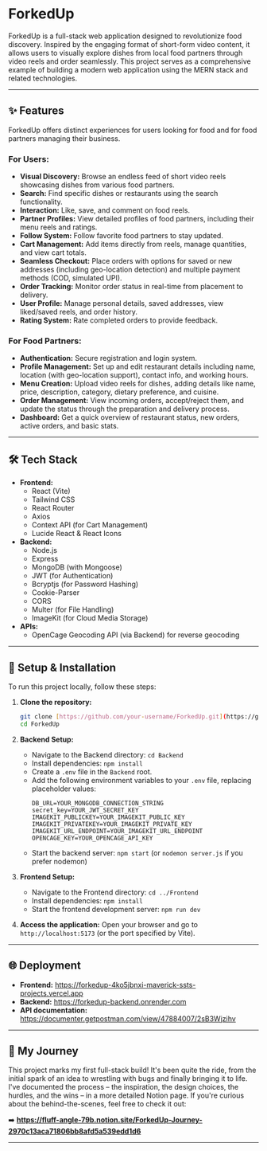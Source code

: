 # ForkedUp


ForkedUp is a full-stack web application designed to revolutionize food discovery. Inspired by the engaging format of short-form video content, it allows users to visually explore dishes from local food partners through video reels and order seamlessly. This project serves as a comprehensive example of building a modern web application using the MERN stack and related technologies.

---

## ✨ Features

ForkedUp offers distinct experiences for users looking for food and for food partners managing their business.

### For Users:

* **Visual Discovery:** Browse an endless feed of short video reels showcasing dishes from various food partners.
* **Search:** Find specific dishes or restaurants using the search functionality.
* **Interaction:** Like, save, and comment on food reels.
* **Partner Profiles:** View detailed profiles of food partners, including their menu reels and ratings.
* **Follow System:** Follow favorite food partners to stay updated.
* **Cart Management:** Add items directly from reels, manage quantities, and view cart totals.
* **Seamless Checkout:** Place orders with options for saved or new addresses (including geo-location detection) and multiple payment methods (COD, simulated UPI).
* **Order Tracking:** Monitor order status in real-time from placement to delivery.
* **User Profile:** Manage personal details, saved addresses, view liked/saved reels, and order history.
* **Rating System:** Rate completed orders to provide feedback.

### For Food Partners:

* **Authentication:** Secure registration and login system.
* **Profile Management:** Set up and edit restaurant details including name, location (with geo-location support), contact info, and working hours.
* **Menu Creation:** Upload video reels for dishes, adding details like name, price, description, category, dietary preference, and cuisine.
* **Order Management:** View incoming orders, accept/reject them, and update the status through the preparation and delivery process.
* **Dashboard:** Get a quick overview of restaurant status, new orders, active orders, and basic stats.

---

## 🛠️ Tech Stack

* **Frontend:**
    * React (Vite)
    * Tailwind CSS
    * React Router
    * Axios
    * Context API (for Cart Management)
    * Lucide React & React Icons
* **Backend:**
    * Node.js
    * Express
    * MongoDB (with Mongoose)
    * JWT (for Authentication)
    * Bcryptjs (for Password Hashing)
    * Cookie-Parser
    * CORS
    * Multer (for File Handling)
    * ImageKit (for Cloud Media Storage)
* **APIs:**
    * OpenCage Geocoding API (via Backend) for reverse geocoding

---

## 🚀 Setup & Installation

To run this project locally, follow these steps:

1.  **Clone the repository:**
    ```bash
    git clone [https://github.com/your-username/ForkedUp.git](https://github.com/your-username/ForkedUp.git)
    cd ForkedUp
    ```

2.  **Backend Setup:**
    * Navigate to the Backend directory: `cd Backend`
    * Install dependencies: `npm install`
    * Create a `.env` file in the `Backend` root.
    * Add the following environment variables to your `.env` file, replacing placeholder values:
        ```env
        DB_URL=YOUR_MONGODB_CONNECTION_STRING
        secret_key=YOUR_JWT_SECRET_KEY
        IMAGEKIT_PUBLICKEY=YOUR_IMAGEKIT_PUBLIC_KEY
        IMAGEKIT_PRIVATEKEY=YOUR_IMAGEKIT_PRIVATE_KEY
        IMAGEKIT_URL_ENDPOINT=YOUR_IMAGEKIT_URL_ENDPOINT
        OPENCAGE_KEY=YOUR_OPENCAGE_API_KEY
        ```
    * Start the backend server: `npm start` (or `nodemon server.js` if you prefer nodemon)

3.  **Frontend Setup:**
    * Navigate to the Frontend directory: `cd ../Frontend`
    * Install dependencies: `npm install`
    * Start the frontend development server: `npm run dev`

4.  **Access the application:** Open your browser and go to `http://localhost:5173` (or the port specified by Vite).

---

## 🌐 Deployment

* **Frontend:** https://forkedup-4ko5jbnxi-maverick-ssts-projects.vercel.app
* **Backend:** https://forkedup-backend.onrender.com
* **API documentation:** https://documenter.getpostman.com/view/47884007/2sB3Wjzihv

---

## 📖 My Journey

This project marks my first full-stack build! It's been quite the ride, from the initial spark of an idea to wrestling with bugs and finally bringing it to life. I've documented the process – the inspiration, the design choices, the hurdles, and the wins – in a more detailed Notion page. If you're curious about the behind-the-scenes, feel free to check it out:

➡️ **https://fluff-angle-79b.notion.site/ForkedUp-Journey-2970c13aca71806bb8afd5a539edd1d6**

---
